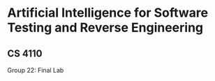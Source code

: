 # Artificial Intelligence for Software Testing and Reverse Engineering
## CS 4110

Group 22: Final Lab
